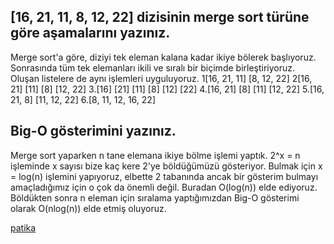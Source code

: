 ## [16, 21, 11, 8, 12, 22] dizisinin merge sort türüne göre aşamalarını yazınız.
Merge sort'a göre, diziyi tek eleman kalana kadar ikiye bölerek başlıyoruz. Sonrasında tüm tek elemanları ikili ve sıralı bir biçimde birleştiriyoruz. Oluşan listelere de aynı işlemleri uyguluyoruz.
1[16, 21, 11]     [8, 12, 22]
2[16, 21]  [11]  [8]  [12, 22]
3.[16]  [21]  [11]  [8]  [12]  [22]
4.[16, 21]  [8]    [11]  [12, 22]
5.[16, 21, 8]       [11, 12, 22]
6.[8, 11, 12, 16, 22]

## Big-O gösterimini yazınız.
Merge sort yaparken n tane elemana ikiye bölme işlemi yaptık. 2^x = n işleminde x sayısı bize kaç kere 2'ye böldüğümüzü gösteriyor. Bulmak için x = log(n) işlemini yapıyoruz, elbette 2 tabanında ancak bir gösterim bulmayı amaçladığımız için o çok da önemli değil. Buradan O(log(n)) elde ediyoruz. Böldükten sonra n eleman için sıralama yaptığımızdan Big-O gösterimi olarak O(nlog(n)) elde etmiş oluyoruz.

[patika](www.patika.dev)

